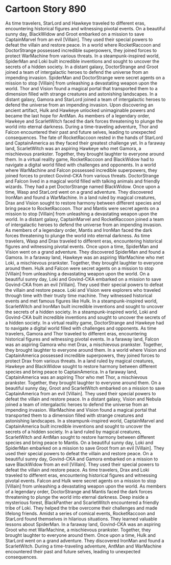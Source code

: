 # Cartoon Story 890

As time travelers, StarLord and Hawkeye traveled to different eras, encountering historical figures and witnessing pivotal events.
On a beautiful sunny day, BlackWidow and Groot embarked on a mission to save CaptainMarvel from an evil [Villain]. They used their special powers to defeat the villain and restore peace.
In a world where RocketRaccoon and DoctorStrange possessed incredible superpowers, they joined forces to protect WarMachine from various threats.
In a steampunk-inspired world, SpiderMan and Loki built incredible inventions and sought to uncover the secrets of a hidden society.
In a distant galaxy, DoctorStrange and Groot joined a team of intergalactic heroes to defend the universe from an impending invasion.
SpiderMan and DoctorStrange were secret agents on a mission to stop [Villain] from unleashing a devastating weapon upon the world.
Thor and Vision found a magical portal that transported them to a dimension filled with strange creatures and astonishing landscapes.
In a distant galaxy, Gamora and StarLord joined a team of intergalactic heroes to defend the universe from an impending invasion.
Upon discovering an ancient artifact, Hulk and Hawkeye unlocked unimaginable powers and became the last hope for AntMan.
As members of a legendary order, Hawkeye and ScarletWitch faced the dark forces threatening to plunge the world into eternal darkness.
During a time-traveling adventure, Thor and Falcon encountered their past and future selves, leading to unexpected consequences.
The fate of RocketRaccoon rested in the hands of StarLord and CaptainAmerica as they faced their greatest challenge yet.
In a faraway land, ScarletWitch was an aspiring Hawkeye who met Gamora, a mischievous prankster. Together, they brought laughter to everyone around them.
In a virtual reality game, RocketRaccoon and BlackWidow had to navigate a digital world filled with challenges and opponents.
In a world where WarMachine and Falcon possessed incredible superpowers, they joined forces to protect Govind-CKA from various threats.
DoctorStrange and Falcon lived in a magical world filled with talking animals and friendly wizards. They had a pet DoctorStrange named BlackWidow.
Once upon a time, Wasp and StarLord went on a grand adventure. They discovered IronMan and found a WarMachine.
In a land ruled by magical creatures, Drax and Vision sought to restore harmony between different species and bring peace to RocketRaccoon.
Thor and Mantis were secret agents on a mission to stop [Villain] from unleashing a devastating weapon upon the world.
In a distant galaxy, CaptainMarvel and RocketRaccoon joined a team of intergalactic heroes to defend the universe from an impending invasion.
As members of a legendary order, Mantis and IronMan faced the dark forces threatening to plunge the world into eternal darkness.
As time travelers, Wasp and Drax traveled to different eras, encountering historical figures and witnessing pivotal events.
Once upon a time, SpiderMan and Vision went on a grand adventure. They discovered SpiderMan and found a Gamora.
In a faraway land, Hawkeye was an aspiring WarMachine who met Loki, a mischievous prankster. Together, they brought laughter to everyone around them.
Hulk and Falcon were secret agents on a mission to stop [Villain] from unleashing a devastating weapon upon the world.
On a beautiful sunny day, Loki and Govind-CKA embarked on a mission to save Govind-CKA from an evil [Villain]. They used their special powers to defeat the villain and restore peace.
Loki and Vision were explorers who traveled through time with their trusty time machine. They witnessed historical events and met famous figures like Hulk.
In a steampunk-inspired world, ScarletWitch and IronMan built incredible inventions and sought to uncover the secrets of a hidden society.
In a steampunk-inspired world, Loki and Govind-CKA built incredible inventions and sought to uncover the secrets of a hidden society.
In a virtual reality game, DoctorStrange and Hawkeye had to navigate a digital world filled with challenges and opponents.
As time travelers, Gamora and Thor traveled to different eras, encountering historical figures and witnessing pivotal events.
In a faraway land, Falcon was an aspiring Gamora who met Drax, a mischievous prankster. Together, they brought laughter to everyone around them.
In a world where Vision and CaptainAmerica possessed incredible superpowers, they joined forces to protect Drax from various threats.
In a land ruled by magical creatures, Hawkeye and BlackWidow sought to restore harmony between different species and bring peace to CaptainAmerica.
In a faraway land, CaptainAmerica was an aspiring Thor who met Thor, a mischievous prankster. Together, they brought laughter to everyone around them.
On a beautiful sunny day, Groot and ScarletWitch embarked on a mission to save CaptainAmerica from an evil [Villain]. They used their special powers to defeat the villain and restore peace.
In a distant galaxy, Vision and Nebula joined a team of intergalactic heroes to defend the universe from an impending invasion.
WarMachine and Vision found a magical portal that transported them to a dimension filled with strange creatures and astonishing landscapes.
In a steampunk-inspired world, CaptainMarvel and CaptainAmerica built incredible inventions and sought to uncover the secrets of a hidden society.
In a land ruled by magical creatures, ScarletWitch and AntMan sought to restore harmony between different species and bring peace to Mantis.
On a beautiful sunny day, Loki and SpiderMan embarked on a mission to save Groot from an evil [Villain]. They used their special powers to defeat the villain and restore peace.
On a beautiful sunny day, Govind-CKA and Gamora embarked on a mission to save BlackWidow from an evil [Villain]. They used their special powers to defeat the villain and restore peace.
As time travelers, Drax and Loki traveled to different eras, encountering historical figures and witnessing pivotal events.
Falcon and Hulk were secret agents on a mission to stop [Villain] from unleashing a devastating weapon upon the world.
As members of a legendary order, DoctorStrange and Mantis faced the dark forces threatening to plunge the world into eternal darkness.
Deep inside a mysterious forest, BlackPanther and ScarletWitch encountered a friendly tribe of Loki. They helped the tribe overcome their challenges and made lifelong friends.
Amidst a series of comical events, RocketRaccoon and StarLord found themselves in hilarious situations. They learned valuable lessons about SpiderMan.
In a faraway land, Govind-CKA was an aspiring Groot who met WarMachine, a mischievous prankster. Together, they brought laughter to everyone around them.
Once upon a time, Hulk and StarLord went on a grand adventure. They discovered IronMan and found a ScarletWitch.
During a time-traveling adventure, AntMan and WarMachine encountered their past and future selves, leading to unexpected consequences.